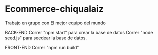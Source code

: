 # Ecommerce-chiqualaiz
Trabajo en grupo con El mejor equipo del mundo

BACK-END
Correr "npm start" para crear la base de datos
Correr "node seed.js" para seedear la base de datos.

FRONT-END
Correr "npm run build"
